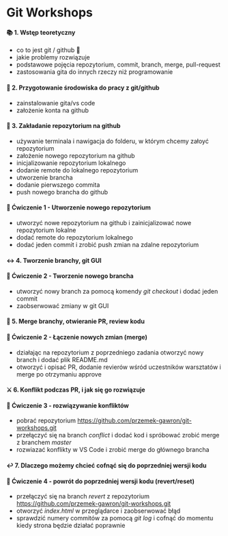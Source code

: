 # Git Workshops 

#### :books: 1. **Wstęp teoretyczny** 
- co to jest git / github :thinking:
- jakie problemy rozwiązuje
- podstawowe pojęcia repozytorium, commit, branch, merge, pull-request
- zastosowania gita do innych rzeczy niż programowanie

#### :wrench: 2. Przygotowanie środowiska do pracy z git/github
- zainstalowanie gita/vs code<br>
- założenie konta na github<br>

#### :file_folder: 3. Zakładanie repozytorium na github 
- używanie terminala i nawigacja do folderu, w którym chcemy załoyć repozytorium  
- założenie nowego repozytorium na github 
- inicjalizowanie repozytorium lokalnego
- dodanie remote do lokalnego repozytorium 
- utworzenie brancha
- dodanie pierwszego commita
- push nowego brancha do github


#### :pencil: Ćwiczenie 1 - Utworzenie nowego repozytorium 
- utworzyć nowe repozytorium na github i zainicjalizować nowe repozytorium lokalne<br>
- dodać remote do repozytorium lokalnego<br>
- dodać jeden commit i zrobić push zmian na zdalne repozytorium<br>

#### :left_right_arrow: 4. Tworzenie branchy, git GUI
#### :pencil: Ćwiczenie 2 - Tworzenie nowego brancha 
- utworzyć nowy branch za pomocą komendy *git checkout* i dodać jeden commit<br>
- zaobserwować zmiany w git GUI<br>

#### :twisted_rightwards_arrows: 5. Merge branchy, otwieranie PR, review kodu
#### :pencil: Ćwiczenie 2 - Łączenie nowych zmian (merge) 
- działając na repozytorium z poprzedniego zadania otworzyć nowy branch i dodać plik README.md<br>
- otworzyć i opisać PR, dodanie revierów wśród uczestników warsztatów i merge po otrzymaniu approve<br>


#### :crossed_swords: 6. Konflikt podczas PR, i jak się go rozwiązuje
#### :pencil: Ćwiczenie 3 - rozwiązywanie konfliktów 
- pobrać repozytorium https://github.com/przemek-gawron/git-workshops.git <br>
- przełączyć się na branch *conflict* i dodać kod i spróbować zrobić merge z branchem *master* <br>
- rozwiazać konflikty w VS Code i zrobić merge do głównego brancha <br>


#### :leftwards_arrow_with_hook: 7. Dlaczego możemy chcieć cofnąć się do poprzedniej wersji kodu
#### :pencil: Ćwiczenie 4 - powrót do poprzedniej wersji kodu (revert/reset) 
- przełączyć się na branch *revert* z repozytorium https://github.com/przemek-gawron/git-workshops.git<br>
- otworzyć *index.html* w przeglądarce i zaobserwować błąd<br>
- sprawdzić numery commitów za pomocą *git log* i cofnąć do momentu kiedy strona będzie działać poprawnie <br>



